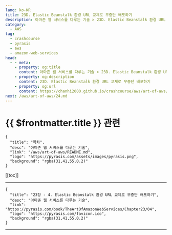 ```yaml
---
lang: ko-KR
title: 23D. Elastic Beanstalk 환경 URL 교체로 무중단 배포하기
description: 아마존 웹 서비스를 다루는 기술 > 23D. Elastic Beanstalk 환경 URL 교체로 무중단 배포하기
category:
  - AWS
tag: 
  - crashcourse
  - pyrasis
  - aws 
  - amazon-web-services
head:
  - - meta:
    - property: og:title
      content: 아마존 웹 서비스를 다루는 기술 > 23D. Elastic Beanstalk 환경 URL 교체로 무중단 배포하기
    - property: og:description
      content: 23D. Elastic Beanstalk 환경 URL 교체로 무중단 배포하기
    - property: og:url
      content: https://chanhi2000.github.io/crashcourse/aws/art-of-aws/23D.html
next: /aws/art-of-aws/24.md
---
```


# {{ $frontmatter.title }} 관련

```component VPCard
{
  "title": "목차",
  "desc": "아마존 웹 서비스를 다루는 기술",
  "link": "/aws/art-of-aws/README.md",
  "logo": "https://pyrasis.com/assets/images/pyrasis.png",
  "background": "rgba(31,41,55,0.2)"
}
```

[[toc]]

---

```component VPCard
{
  "title": "23장 - 4. Elastic Beanstalk 환경 URL 교체로 무중단 배포하기",
  "desc": "아마존 웹 서비스를 다루는 기술",
  "link": "https://pyrasis.com/book/TheArtOfAmazonWebServices/Chapter23/04",
  "logo": "https://pyrasis.com/favicon.ico",
  "background": "rgba(31,41,55,0.2)"
}
```

<!-- TODO: 작성 -->

---

<TagLinks />